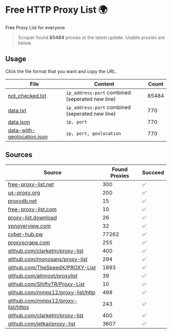 
# Free HTTP Proxy List 🌍

Free Proxy List for everyone

> Scraper found **85484** proxies at the latest update. Usable proxies are below.

## Usage

Click the file format that you want and copy the URL.


|File|Content|Count|
|----|-------|-----|
|[not_checked.txt](https://raw.githubusercontent.com/yemixzy/proxy-list/main/proxy-list/not_checked.txt)|`ip_address:port` combined (seperated new line)|85484|
|[data.txt](https://raw.githubusercontent.com/yemixzy/proxy-list/main/proxy-list/data.txt)|`ip_address:port` combined (seperated new line)|770|
|[data.json](https://raw.githubusercontent.com/yemixzy/proxy-list/main/proxy-list/data.json)|`ip, port`|770|
|[data-with-geolocation.json](https://raw.githubusercontent.com/yemixzy/proxy-list/main/proxy-list/data-with-geolocation.json)|`ip, port, geolocation`|770|

## Sources

|Source|Found Proxies|Succeed|
|------|-------------|-------|
|[free-proxy-list.net](https://free-proxy-list.net)|300|✅|
|[us-proxy.org](https://www.us-proxy.org)|200|✅|
|[proxydb.net](http://proxydb.net)|15|✅|
|[free-proxy-list.com](https://free-proxy-list.com/?page=&port=&type%5B%5D=http&type%5B%5D=https&up_time=0&search=Search)|10|✅|
|[proxy-list.download](https://www.proxy-list.download/HTTP)|26|✅|
|[vpnoverview.com](https://vpnoverview.com/privacy/anonymous-browsing/free-proxy-servers)|32|✅|
|[cyber-hub.pw](https://cyber-hub.pw/statics/proxy.txt)|77262|✅|
|[proxyscrape.com](https://api.proxyscrape.com/v2/?request=displayproxies&protocol=http&timeout=10000&country=all&ssl=all&anonymity=all)|255|✅|
|[github.com/clarketm/proxy-list](https://raw.githubusercontent.com/clarketm/proxy-list/master/proxy-list-raw.txt)|400|✅|
|[github.com/monosans/proxy-list](https://raw.githubusercontent.com/monosans/proxy-list/main/proxies/http.txt)|294|✅|
|[github.com/TheSpeedX/PROXY-List](https://raw.githubusercontent.com/TheSpeedX/PROXY-List/master/http.txt)|1893|✅|
|[github.com/almroot/proxylist](https://raw.githubusercontent.com/almroot/proxylist/master/list.txt)|39|✅|
|[github.com/ShiftyTR/Proxy-List](https://raw.githubusercontent.com/ShiftyTR/Proxy-List/master/http.txt)|10|✅|
|[github.com/mmpx12/proxy-list/http](https://raw.githubusercontent.com/mmpx12/proxy-list/master/http.txt)|498|✅|
|[github.com/mmpx12/proxy-list/https](https://raw.githubusercontent.com/mmpx12/proxy-list/master/https.txt)|243|✅|
|[github.com/clarketm/proxy-list](https://raw.githubusercontent.com/clarketm/proxy-list/master/proxy-list-raw.txt)|400|✅|
|[github.com/jetkai/proxy-list](https://raw.githubusercontent.com/jetkai/proxy-list/main/online-proxies/txt/proxies.txt)|3607|✅|


